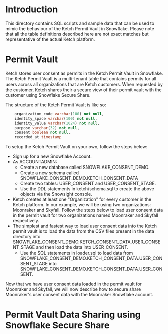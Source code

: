 # Introduction
This directory contains SQL scripts and sample data that can be used to mimic the behaviour of the Ketch Permit Vault in Snowflake. Please note that all the table definitions described here are not exact matches but representative of the actual Ketch platform.

# Permit Vault
Ketch stores user consent as permits in the Ketch Permit Vault in Snowflake. The Ketch Permit Vault is a multi-tenant table that contains permits for all users across all organizations that are Ketch customers. When requested by the customer, Ketch shares their a secure view of their permit vault with the customer using Snowflake Secure Share. 

The structure of the Ketch Permit Vault is like so:
```sql
    organization_code varchar(100) not null,
    identity_space varchar(100) not null,
    identity_value varchar(1024) not null,
    purpose varchar(32) not null,
    consent boolean not null,
    recorded_at timestamp
```

To setup the Ketch Permit Vault on your own, follow the steps below:
* Sign up for a new Snowflake Account. 
* As ACCOUNTADMIN:
    * Create a new database called SNOWFLAKE_CONSENT_DEMO.
    * Create a new schema called SNOWFLAKE_CONSENT_DEMO.KETCH_CONSENT_DATA
    * Create two tables: USER_CONSENT and USER_CONSENT_STAGE. 
    * Use the DDL statements in ketch/schema.sql to create the above objects via the Snowsight console.
* Ketch creates at least one "Organization" for every customer in the Ketch platform. In our example, we will be using two organizations: Moonraker and Skyfall. Follow the steps below to load user consent data in the permit vault for two organizations named Moonraker and Skyfall respectively.
* The simplest and fastest way to load user consent data into the Ketch permit vault is to load the data from the CSV files present in the data directory into SNOWFLAKE_CONSENT_DEMO.KETCH_CONSENT_DATA.USER_CONSENT_STAGE and then load the data into USER_CONSENT.
    * Use the SQL statements in loader.sql to load data from SNOWFLAKE_CONSENT_DEMO.KETCH_CONSENT_DATA.USER_CONSENT_STAGE into SNOWFLAKE_CONSENT_DEMO.KETCH_CONSENT_DATA.USER_CONSENT.

Now that we have user consent data loaded in the permit vault for Moonraker and Skyfall, we will now describe how to secure share Moonraker's user consent data with the Moonraker Snowflake account.

# Permit Vault Data Sharing using Snowflake Secure Share

